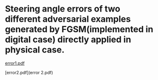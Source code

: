 # Steering angle errors of two different adversarial examples generated by FGSM(implemented in digital case) directly applied in physical case. 

[error1.pdf](error1.pdf)

[error2.pdf](error 2.pdf)
